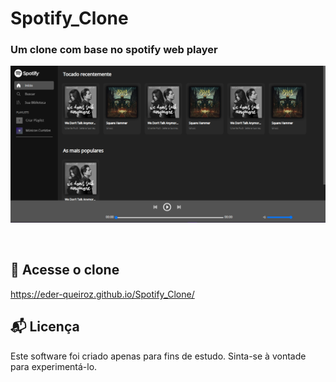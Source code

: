 # Spotify_Clone
### Um clone com base no spotify web player

![application](./img/background_readme.png)

</br>

## 📶 Acesse o clone
https://eder-queiroz.github.io/Spotify_Clone/

## 📬 Licença
Este software foi criado apenas para fins de estudo. Sinta-se à vontade para experimentá-lo.